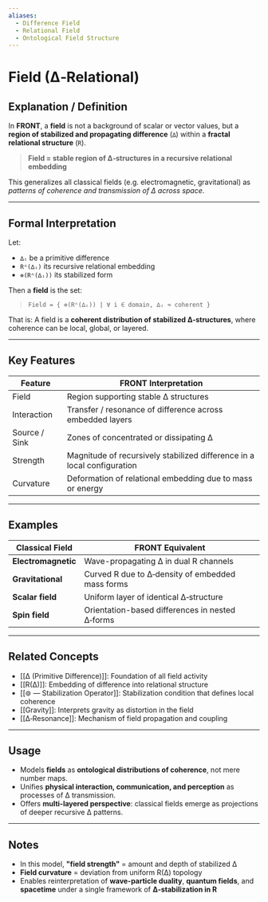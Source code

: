 ```yaml
---
aliases:
  - Difference Field
  - Relational Field
  - Ontological Field Structure
---
```



# Field (∆‑Relational)

## Explanation / Definition

In **FRONT**, a **field** is not a background of scalar or vector values, but a **region of stabilized and propagating difference** (`∆`) within a **fractal relational structure** (`R`).

> **Field = stable region of ∆‑structures in a recursive relational embedding**

This generalizes all classical fields (e.g. electromagnetic, gravitational) as *patterns of coherence and transmission of ∆ across space*.

---

## Formal Interpretation

Let:

* `∆ᵢ` be a primitive difference
* `Rⁿ(∆ᵢ)` its recursive relational embedding
* `⊚(Rⁿ(∆ᵢ))` its stabilized form

Then a **field** is the set:

> `Field = { ⊚(Rⁿ(∆ᵢ)) | ∀ i ∈ domain, ∆ᵢ ≈ coherent }`

That is:
A field is a **coherent distribution of stabilized ∆-structures**, where coherence can be local, global, or layered.

---

## Key Features

| Feature       | FRONT Interpretation                                                    |
| ------------- | ----------------------------------------------------------------------- |
| Field         | Region supporting stable ∆ structures                                   |
| Interaction   | Transfer / resonance of difference across embedded layers               |
| Source / Sink | Zones of concentrated or dissipating ∆                                  |
| Strength      | Magnitude of recursively stabilized difference in a local configuration |
| Curvature     | Deformation of relational embedding due to mass or energy               |

---

## Examples

| Classical Field     | FRONT Equivalent                                 |
| ------------------- | ------------------------------------------------ |
| **Electromagnetic** | Wave-propagating ∆ in dual R channels            |
| **Gravitational**   | Curved R due to ∆‑density of embedded mass forms |
| **Scalar field**    | Uniform layer of identical ∆‑structure           |
| **Spin field**      | Orientation-based differences in nested ∆‑forms  |

---

## Related Concepts

* [[∆ (Primitive Difference)]]: Foundation of all field activity
* [[R(∆)]]: Embedding of difference into relational structure
* [[⊚ — Stabilization Operator]]: Stabilization condition that defines local coherence
* [[Gravity]]: Interprets gravity as distortion in the field
* [[∆‑Resonance]]: Mechanism of field propagation and coupling

---

## Usage

* Models **fields** as **ontological distributions of coherence**, not mere number maps.
* Unifies **physical interaction, communication, and perception** as processes of ∆ transmission.
* Offers **multi-layered perspective**: classical fields emerge as projections of deeper recursive ∆ patterns.

---

## Notes

* In this model, **"field strength"** = amount and depth of stabilized ∆
* **Field curvature** = deviation from uniform R(∆) topology
* Enables reinterpretation of **wave-particle duality**, **quantum fields**, and **spacetime** under a single framework of **∆‑stabilization in R**
